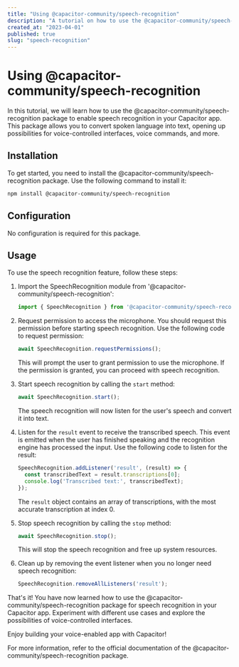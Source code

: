 ```yaml
---
title: "Using @capacitor-community/speech-recognition"
description: "A tutorial on how to use the @capacitor-community/speech-recognition package for speech recognition in Capacitor"
created_at: "2023-04-01"
published: true
slug: "speech-recognition"
---
```

# Using @capacitor-community/speech-recognition

In this tutorial, we will learn how to use the @capacitor-community/speech-recognition package to enable speech recognition in your Capacitor app. This package allows you to convert spoken language into text, opening up possibilities for voice-controlled interfaces, voice commands, and more.

## Installation

To get started, you need to install the @capacitor-community/speech-recognition package. Use the following command to install it:

```bash
npm install @capacitor-community/speech-recognition
```

## Configuration

No configuration is required for this package.

## Usage

To use the speech recognition feature, follow these steps:

1. Import the SpeechRecognition module from '@capacitor-community/speech-recognition':

   ```typescript
   import { SpeechRecognition } from '@capacitor-community/speech-recognition';
   ```

2. Request permission to access the microphone. You should request this permission before starting speech recognition. Use the following code to request permission:

   ```typescript
   await SpeechRecognition.requestPermissions();
   ```

   This will prompt the user to grant permission to use the microphone. If the permission is granted, you can proceed with speech recognition.

3. Start speech recognition by calling the `start` method:

   ```typescript
   await SpeechRecognition.start();
   ```

   The speech recognition will now listen for the user's speech and convert it into text.

4. Listen for the `result` event to receive the transcribed speech. This event is emitted when the user has finished speaking and the recognition engine has processed the input. Use the following code to listen for the result:

   ```typescript
   SpeechRecognition.addListener('result', (result) => {
     const transcribedText = result.transcriptions[0];
     console.log('Transcribed text:', transcribedText);
   });
   ```

   The `result` object contains an array of transcriptions, with the most accurate transcription at index 0.

5. Stop speech recognition by calling the `stop` method:

   ```typescript
   await SpeechRecognition.stop();
   ```

   This will stop the speech recognition and free up system resources.

6. Clean up by removing the event listener when you no longer need speech recognition:

   ```typescript
   SpeechRecognition.removeAllListeners('result');
   ```

That's it! You have now learned how to use the @capacitor-community/speech-recognition package for speech recognition in your Capacitor app. Experiment with different use cases and explore the possibilities of voice-controlled interfaces.

Enjoy building your voice-enabled app with Capacitor!

For more information, refer to the official documentation of the @capacitor-community/speech-recognition package.